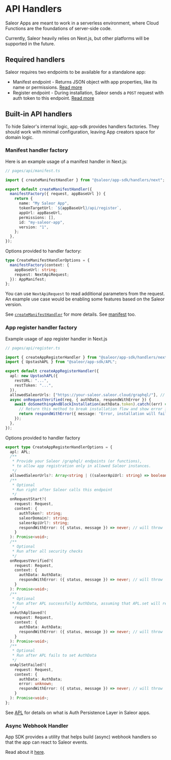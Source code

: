 # API Handlers

Saleor Apps are meant to work in a serverless environment, where Cloud Functions are the foundations of server-side code.

Currently, Saleor heavily relies on Next.js, but other platforms will be supported in the future.

## Required handlers

Saleor requires two endpoints to be available for a standalone app:

- Manifest endpoint - Returns JSON object with app properties, like its name or permissions. [Read more](developer/extending/apps/architecture/manifest.mdx)
- Register endpoint - During installation, Saleor sends a `POST` request with auth token to this endpoint. [Read more](developer/extending/apps/installing-apps.mdx#installation-using-graphql-api)

## Built-in API handlers

To hide Saleor's internal logic, app-sdk provides handlers factories. They should work with minimal configuration, leaving
App creators space for domain logic.

### Manifest handler factory

Here is an example usage of a manifest handler in Next.js:

```typescript
// pages/api/manifest.ts

import { createManifestHandler } from "@saleor/app-sdk/handlers/next";

export default createManifestHandler({
  manifestFactory({ request, appBaseUrl }) {
    return {
      name: "My Saleor App",
      tokenTargetUrl: `${appBaseUrl}/api/register`,
      appUrl: appBaseUrl,
      permissions: [],
      id: "my-saleor-app",
      version: "1",
    };
  },
});
```

Options provided to handler factory:

```typescript
type CreateManifestHandlerOptions = {
  manifestFactory(context: {
    appBaseUrl: string;
    request: NextApiRequest;
  }): AppManifest;
};
```

You can use `NextApiRequest` to read additional parameters from the request. An example use case would be enabling some features based on the Saleor version.

See [`createManifestHandler`](https://github.com/saleor/saleor-app-sdk/blob/5c56cf566d2cc6e4a075c8c619f174fa43aad6c9/src/handlers/next/create-manifest-handler.ts#L18) for more details. See [manifest](https://github.com/saleor/saleor-app-sdk/blob/5c56cf566d2cc6e4a075c8c619f174fa43aad6c9/src/types.ts#L223) too.

### App register handler factory

Example usage of app register handler in Next.js

```typescript
// pages/api/register.ts

import { createAppRegisterHandler } from "@saleor/app-sdk/handlers/next";
import { UpstashAPL } from "@saleor/app-sdk/APL";

export default createAppRegisterHandler({
  apl: new UpstashAPL({
    restURL: "...",
    restToken: "...",
  }),
  allowedSaleorUrls: ["https://your-saleor.saleor.cloud/graphql/"], // optional, see options below
  async onRequestVerified(req, { authData, respondWithError }) {
    await doSomethingAndBlockInstallation(authData.token).catch((err) => {
      // Return this method to break installation flow and show error in the Dashboard
      return respondWithError({ message: "Error, installation will fail" });
    });
  },
});
```

Options provided to handler factory

```typescript
export type CreateAppRegisterHandlerOptions = {
  apl: APL;
  /**
   * Provide your Saleor /graphql/ endpoints (or functions),
   * to allow app registration only in allowed Saleor instances.
   */
  allowedSaleorUrls?: Array<string | ((saleorApiUrl: string) => boolean)>;
  /**
   * Optional
   * Run right after Saleor calls this endpoint
   */
  onRequestStart?(
    request: Request,
    context: {
      authToken?: string;
      saleorDomain?: string;
      saleorApiUrl?: string;
      respondWithError: ({ status, message }) => never; // will throw
    }
  ): Promise<void>;
  /**
   * Optional
   * Run after all security checks
   */
  onRequestVerified?(
    request: Request,
    context: {
      authData: AuthData;
      respondWithError: ({ status, message }) => never; // will throw
    }
  ): Promise<void>;
  /**
   * Optional
   * Run after APL successfully AuthData, assuming that APL.set will reject a Promise in case of error
   */
  onAuthAplSaved?(
    request: Request,
    context: {
      authData: AuthData;
      respondWithError: ({ status, message }) => never; // will throw
    }
  ): Promise<void>;
  /**
   * Optional
   * Run after APL fails to set AuthData
   */
  onAplSetFailed?(
    request: Request,
    context: {
      authData: AuthData;
      error: unknown;
      respondWithError: ({ status, message }) => never; // will throw
    }
  ): Promise<void>;
};
```

See [APL](apl) for details on what is Auth Persistence Layer in Saleor apps.

### Async Webhook Handler

App SDK provides a utility that helps build (async) webhook handlers so that the app can react to Saleor events.

Read about it [here](saleor-webhook).
